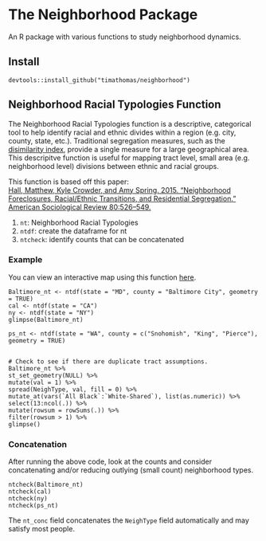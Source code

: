 # The Neighborhood Package

An R package with various functions to study neighborhood dynamics. 

## Install

```
devtools::install_github("timathomas/neighborhood")
```

## Neighborhood Racial Typologies Function

The Neighborhood Racial Typologies function is a descriptive, categorical tool to help identify racial and ethnic divides within a region (e.g. city, county, state, etc.). Traditional segregation measures, such as the [disimilarity index](https://en.wikipedia.org/wiki/Index_of_dissimilarity), provide a single measure for a large geographical area. This descripitve function is useful for mapping tract level, small area (e.g. neighborhood level) divisions between ethnic and racial groups.  

This function is based off this paper:  
[Hall, Matthew, Kyle Crowder, and Amy Spring. 2015. “Neighborhood Foreclosures, Racial/Ethnic Transitions, and Residential Segregation.” American Sociological Review 80:526–549.](https://www.ncbi.nlm.nih.gov/pmc/articles/PMC4479290/)

1. `nt`: Neighborhood Racial Typologies
2. `ntdf`: create the dataframe for nt
3. `ntcheck`: identify counts that can be concatenated

### Example
You can view an interactive map using this function [here](https://evictions.study/maryland/maps/baltimore.html).

```
Baltimore_nt <- ntdf(state = "MD", county = "Baltimore City", geometry = TRUE)
cal <- ntdf(state = "CA")
ny <- ntdf(state = "NY")
glimpse(Baltimore_nt)

ps_nt <- ntdf(state = "WA", county = c("Snohomish", "King", "Pierce"), geometry = TRUE)


# Check to see if there are duplicate tract assumptions. 
Baltimore_nt %>% 
st_set_geometry(NULL) %>% 
mutate(val = 1) %>%
spread(NeighType, val, fill = 0) %>% 
mutate_at(vars(`All Black`:`White-Shared`), list(as.numeric)) %>% 
select(13:ncol(.)) %>% 
mutate(rowsum = rowSums(.)) %>% 
filter(rowsum > 1) %>% 
glimpse()
```

### Concatenation
After running the above code, look at the counts and consider concatenating and/or reducing outlying (small count) neighborhood types. 

```
ntcheck(Baltimore_nt)
ntcheck(cal)
ntcheck(ny)
ntcheck(ps_nt)
```

The `nt_conc` field concatenates the `NeighType` field automatically and may satisfy most people. 
